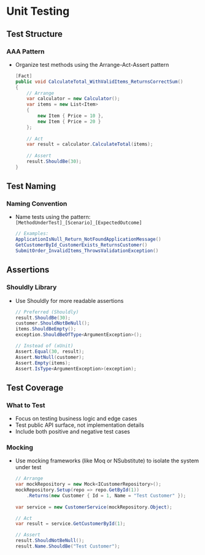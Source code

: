 # Unit Testing

## Test Structure

### AAA Pattern
- Organize test methods using the Arrange-Act-Assert pattern
  ```csharp
  [Fact]
  public void CalculateTotal_WithValidItems_ReturnsCorrectSum()
  {
      // Arrange
      var calculator = new Calculator();
      var items = new List<Item>
      {
          new Item { Price = 10 },
          new Item { Price = 20 }
      };
      
      // Act
      var result = calculator.CalculateTotal(items);
      
      // Assert
      result.ShouldBe(30);
  }
  ```

## Test Naming

### Naming Convention
- Name tests using the pattern: `[MethodUnderTest]_[Scenario]_[ExpectedOutcome]`
  ```csharp
  // Examples:
  ApplicationIsNull_Return_NotFoundApplicationMessage()
  GetCustomerById_CustomerExists_ReturnsCustomer()
  SubmitOrder_InvalidItems_ThrowsValidationException()
  ```

## Assertions

### Shouldly Library
- Use Shouldly for more readable assertions
  ```csharp
  // Preferred (Shouldly)
  result.ShouldBe(30);
  customer.ShouldNotBeNull();
  items.ShouldBeEmpty();
  exception.ShouldBeOfType<ArgumentException>();
  
  // Instead of (xUnit)
  Assert.Equal(30, result);
  Assert.NotNull(customer);
  Assert.Empty(items);
  Assert.IsType<ArgumentException>(exception);
  ```

## Test Coverage

### What to Test
- Focus on testing business logic and edge cases
- Test public API surface, not implementation details
- Include both positive and negative test cases

### Mocking
- Use mocking frameworks (like Moq or NSubstitute) to isolate the system under test
  
  ```csharp
  // Arrange
  var mockRepository = new Mock<ICustomerRepository>();
  mockRepository.Setup(repo => repo.GetById(1))
      .Returns(new Customer { Id = 1, Name = "Test Customer" });
      
  var service = new CustomerService(mockRepository.Object);
  
  // Act
  var result = service.GetCustomerById(1);
  
  // Assert
  result.ShouldNotBeNull();
  result.Name.ShouldBe("Test Customer");
  ```